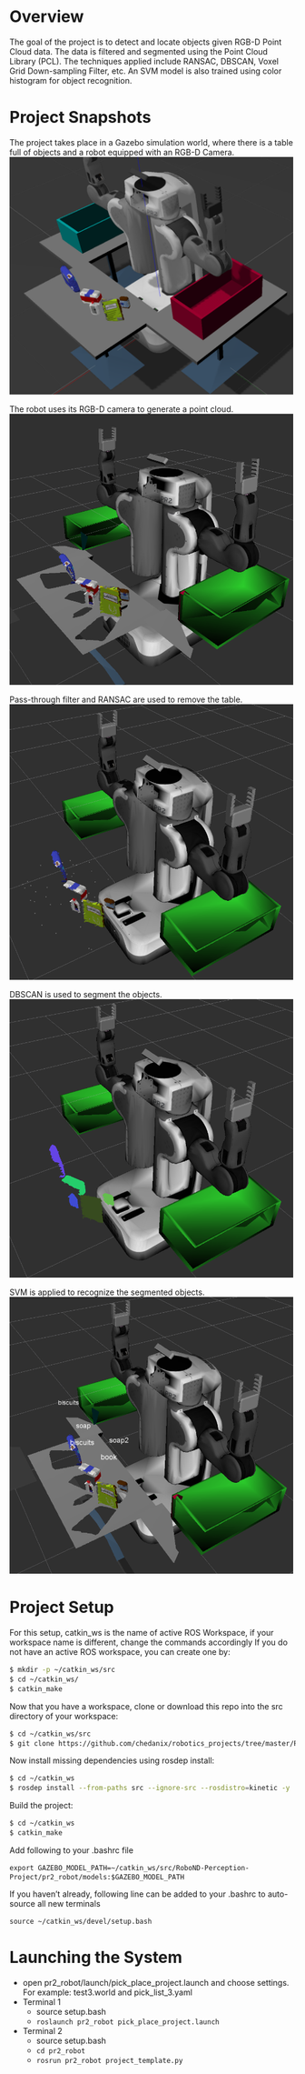 # Overview
The goal of the project is to detect and locate objects given RGB-D Point Cloud data. The data is filtered and segmented using the Point Cloud Library (PCL). The techniques applied include RANSAC, DBSCAN, Voxel Grid Down-sampling Filter, etc. An SVM model is also trained using color histogram for object recognition.

# Project Snapshots

The project takes place in a Gazebo simulation world, where there is a table full of objects and a robot equipped with an RGB-D Camera.\
<img src="pictures/env_setup.PNG" width=500>

The robot uses its RGB-D camera to generate a point cloud.\
<img src="pictures/raw_pc.PNG" width=500>

Pass-through filter and RANSAC are used to remove the table.\
<img src="pictures/RANSAC.PNG" width=500>

DBSCAN is used to segment the objects.\
<img src="pictures/DBSCAN.PNG" width=500>

SVM is applied to recognize the segmented objects.\
<img src="pictures/SVM.PNG" width=500>


# Project Setup
For this setup, catkin_ws is the name of active ROS Workspace, if your workspace name is different, change the commands accordingly
If you do not have an active ROS workspace, you can create one by:

```sh
$ mkdir -p ~/catkin_ws/src
$ cd ~/catkin_ws/
$ catkin_make
```

Now that you have a workspace, clone or download this repo into the src directory of your workspace:
```sh
$ cd ~/catkin_ws/src
$ git clone https://github.com/chedanix/robotics_projects/tree/master/RoboND-Perception-Project
```

Now install missing dependencies using rosdep install:
```sh
$ cd ~/catkin_ws
$ rosdep install --from-paths src --ignore-src --rosdistro=kinetic -y
```
Build the project:
```sh
$ cd ~/catkin_ws
$ catkin_make
```
Add following to your .bashrc file
```
export GAZEBO_MODEL_PATH=~/catkin_ws/src/RoboND-Perception-Project/pr2_robot/models:$GAZEBO_MODEL_PATH
```

If you haven’t already, following line can be added to your .bashrc to auto-source all new terminals
```
source ~/catkin_ws/devel/setup.bash
```

# Launching the System
- open pr2_robot/launch/pick_place_project.launch and choose settings. For example: test3.world and pick_list_3.yaml
- Terminal 1
  - source setup.bash
  - `roslaunch pr2_robot pick_place_project.launch`
- Terminal 2
  - source setup.bash
  - `cd pr2_robot`
  - `rosrun pr2_robot project_template.py`
